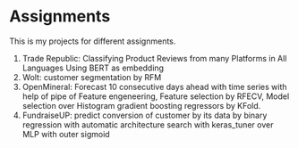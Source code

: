 # Assignments
This is my projects for different assignments.
1. Trade Republic: Classifying Product Reviews from many Platforms in All Languages ​​Using BERT as embedding
2. Wolt: customer segmentation by RFM
3. OpenMineral: Forecast 10 consecutive days ahead with time series with help of pipe of Feature engeneering, Feature selection by RFECV, Model selection over Histogram gradient boosting regressors by KFold.
4. FundraiseUP: predict conversion of customer by its data by binary regression with automatic architecture search with keras_tuner over MLP with outer sigmoid
